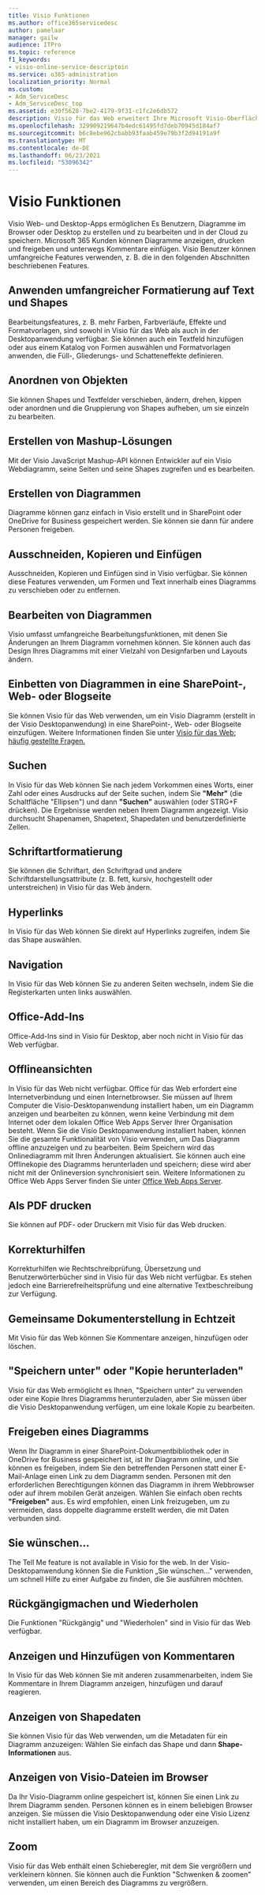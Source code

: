 ```yaml
---
title: Visio Funktionen
ms.author: office365servicedesc
author: pamelaar
manager: gailw
audience: ITPro
ms.topic: reference
f1_keywords:
- visio-online-service-descriptoin
ms.service: o365-administration
localization_priority: Normal
ms.custom:
- Adm_ServiceDesc
- Adm_ServiceDesc_top
ms.assetid: e30f5628-7be2-4179-9f31-c1fc2e6db572
description: Visio für das Web erweitert Ihre Microsoft Visio-Oberfläche auf den Browser, in dem Sie in der Cloud gespeicherte Diagramme erstellen und bearbeiten können. Microsoft 365 Kunden können Diagramme anzeigen, drucken und freigeben und unterwegs Kommentare einfügen.
ms.openlocfilehash: 329909219647b4edc61495fd7deb70945d184af7
ms.sourcegitcommit: b6c8ebe962cbabb93faab459e79b3f2d94191a9f
ms.translationtype: MT
ms.contentlocale: de-DE
ms.lasthandoff: 06/23/2021
ms.locfileid: "53096342"
---
```

# <a name="visio-features"></a>Visio Funktionen

Visio Web- und Desktop-Apps ermöglichen Es Benutzern, Diagramme im Browser oder Desktop zu erstellen und zu bearbeiten und in der Cloud zu speichern. Microsoft 365 Kunden können Diagramme anzeigen, drucken und freigeben und unterwegs Kommentare einfügen. Visio Benutzer können umfangreiche Features verwenden, z. B. die in den folgenden Abschnitten beschriebenen Features.

## <a name="apply-rich-formatting-to-text-and-shapes"></a>Anwenden umfangreicher Formatierung auf Text und Shapes

Bearbeitungsfeatures, z. B. mehr Farben, Farbverläufe, Effekte und Formatvorlagen, sind sowohl in Visio für das Web als auch in der Desktopanwendung verfügbar. Sie können auch ein Textfeld hinzufügen oder aus einem Katalog von Formen auswählen und Formatvorlagen anwenden, die Füll-, Gliederungs- und Schatteneffekte definieren.

## <a name="arrange-objects"></a>Anordnen von Objekten

Sie können Shapes und Textfelder verschieben, ändern, drehen, kippen oder anordnen und die Gruppierung von Shapes aufheben, um sie einzeln zu bearbeiten.

## <a name="build-mashup-solutions"></a>Erstellen von Mashup-Lösungen

Mit der Visio JavaScript Mashup-API können Entwickler auf ein Visio Webdiagramm, seine Seiten und seine Shapes zugreifen und es bearbeiten.

## <a name="create-diagrams"></a>Erstellen von Diagrammen

Diagramme können ganz einfach in Visio erstellt und in SharePoint oder OneDrive for Business gespeichert werden. Sie können sie dann für andere Personen freigeben.

## <a name="cut-copy-and-paste"></a>Ausschneiden, Kopieren und Einfügen

Ausschneiden, Kopieren und Einfügen sind in Visio verfügbar. Sie können diese Features verwenden, um Formen und Text innerhalb eines Diagramms zu verschieben oder zu entfernen.

## <a name="edit-diagrams"></a>Bearbeiten von Diagrammen

Visio umfasst umfangreiche Bearbeitungsfunktionen, mit denen Sie Änderungen an Ihrem Diagramm vornehmen können. Sie können auch das Design Ihres Diagramms mit einer Vielzahl von Designfarben und Layouts ändern.

## <a name="embed-diagram-in-a-sharepoint-web-or-blog-page"></a>Einbetten von Diagrammen in eine SharePoint-, Web- oder Blogseite

Sie können Visio für das Web verwenden, um ein Visio Diagramm (erstellt in der Visio Desktopanwendung) in eine SharePoint-, Web- oder Blogseite einzufügen. Weitere Informationen finden Sie unter [Visio für das Web: häufig gestellte Fragen.](https://support.office.com/article/e6647040-2fca-42ec-9fa5-d16a4e39e0ee)

## <a name="find"></a>Suchen

In Visio für das Web können Sie nach jedem Vorkommen eines Worts, einer Zahl oder eines Ausdrucks auf der Seite suchen, indem Sie **"Mehr"** (die Schaltfläche "Ellipsen") und dann **"Suchen"** auswählen (oder STRG+F drücken). Die Ergebnisse werden neben Ihrem Diagramm angezeigt. Visio durchsucht Shapenamen, Shapetext, Shapedaten und benutzerdefinierte Zellen.

## <a name="font-formatting"></a>Schriftartformatierung

Sie können die Schriftart, den Schriftgrad und andere Schriftdarstellungsattribute (z. B. fett, kursiv, hochgestellt oder unterstreichen) in Visio für das Web ändern.

## <a name="hyperlinks"></a>Hyperlinks

In Visio für das Web können Sie direkt auf Hyperlinks zugreifen, indem Sie das Shape auswählen.

## <a name="navigation"></a>Navigation

In Visio für das Web können Sie zu anderen Seiten wechseln, indem Sie die Registerkarten unten links auswählen.

## <a name="office-add-ins"></a>Office-Add-Ins

Office-Add-Ins sind in Visio für Desktop, aber noch nicht in Visio für das Web verfügbar.

## <a name="offline-viewing"></a>Offlineansichten

In Visio für das Web nicht verfügbar. Office für das Web erfordert eine Internetverbindung und einen Internetbrowser. Sie müssen auf Ihrem Computer die Visio-Desktopanwendung installiert haben, um ein Diagramm anzeigen und bearbeiten zu können, wenn keine Verbindung mit dem Internet oder dem lokalen Office Web Apps Server Ihrer Organisation besteht. Wenn Sie die Visio Desktopanwendung installiert haben, können Sie die gesamte Funktionalität von Visio verwenden, um Das Diagramm offline anzuzeigen und zu bearbeiten. Beim Speichern wird das Onlinediagramm mit Ihren Änderungen aktualisiert. Sie können auch eine Offlinekopie des Diagramms herunterladen und speichern; diese wird aber nicht mit der Onlineversion synchronisiert sein. Weitere Informationen zu Office Web Apps Server finden Sie unter [Office Web Apps Server](/webappsserver/how-office-web-apps-work-on-premises-with-sharepoint-2013).

## <a name="print-to-pdf"></a>Als PDF drucken

Sie können auf PDF- oder Druckern mit Visio für das Web drucken.

## <a name="proofing-tools"></a>Korrekturhilfen

Korrekturhilfen wie Rechtschreibprüfung, Übersetzung und Benutzerwörterbücher sind in Visio für das Web nicht verfügbar. Es stehen jedoch eine Barrierefreiheitsprüfung und eine alternative Textbeschreibung zur Verfügung.

## <a name="real-time-co-authoring"></a>Gemeinsame Dokumenterstellung in Echtzeit

Mit Visio für das Web können Sie Kommentare anzeigen, hinzufügen oder löschen.

## <a name="save-as-or-download-a-copy"></a>"Speichern unter" oder "Kopie herunterladen"

Visio für das Web ermöglicht es Ihnen, "Speichern unter" zu verwenden oder eine Kopie Ihres Diagramms herunterzuladen, aber Sie müssen über die Visio Desktopanwendung verfügen, um eine lokale Kopie zu bearbeiten.

## <a name="share-a-diagram"></a>Freigeben eines Diagramms

Wenn Ihr Diagramm in einer SharePoint-Dokumentbibliothek oder in OneDrive for Business gespeichert ist, ist Ihr Diagramm online, und Sie können es freigeben, indem Sie den betreffenden Personen statt einer E-Mail-Anlage einen Link zu dem Diagramm senden. Personen mit den erforderlichen Berechtigungen können das Diagramm in ihrem Webbrowser oder auf ihrem mobilen Gerät anzeigen. Wählen Sie einfach oben rechts **"Freigeben"** aus. Es wird empfohlen, einen Link freizugeben, um zu vermeiden, dass doppelte diagramme erstellt werden, die mit Daten verbunden sind.

## <a name="tell-me"></a>Sie wünschen...

The Tell Me feature is not available in Visio for the web. In der Visio-Desktopanwendung können Sie die Funktion „Sie wünschen..." verwenden, um schnell Hilfe zu einer Aufgabe zu finden, die Sie ausführen möchten.

## <a name="undo-and-redo"></a>Rückgängigmachen und Wiederholen

Die Funktionen "Rückgängig" und "Wiederholen" sind in Visio für das Web verfügbar.

## <a name="view-and-add-comments"></a>Anzeigen und Hinzufügen von Kommentaren

In Visio für das Web können Sie mit anderen zusammenarbeiten, indem Sie Kommentare in Ihrem Diagramm anzeigen, hinzufügen und darauf reagieren.

## <a name="view-shape-data"></a>Anzeigen von Shapedaten

Sie können Visio für das Web verwenden, um die Metadaten für ein Diagramm anzuzeigen: Wählen Sie einfach das Shape und dann **Shape-Informationen** aus.

## <a name="view-visio-files-in-the-browser"></a>Anzeigen von Visio-Dateien im Browser

Da Ihr Visio-Diagramm online gespeichert ist, können Sie einen Link zu Ihrem Diagramm senden. Personen können es in einem beliebigen Browser anzeigen. Sie müssen die Visio Desktopanwendung oder eine Visio Lizenz nicht installiert haben, um ein Diagramm im Browser anzuzeigen.

## <a name="zoom"></a>Zoom

Visio für das Web enthält einen Schieberegler, mit dem Sie vergrößern und verkleinern können. Sie können auch die Funktion "Schwenken &amp; zoomen" verwenden, um einen Bereich des Diagramms zu vergrößern.
